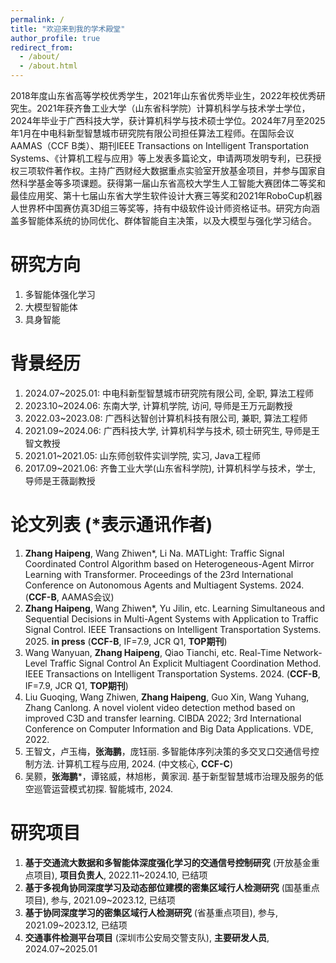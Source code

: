 ```yaml
---
permalink: /
title: "欢迎来到我的学术殿堂"
author_profile: true
redirect_from: 
  - /about/
  - /about.html
---
```


2018年度山东省高等学校优秀学生，2021年山东省优秀毕业生，2022年校优秀研究生。2021年获齐鲁工业大学（山东省科学院）计算机科学与技术学士学位，2024年毕业于广西科技大学，获计算机科学与技术硕士学位。2024年7月至2025年1月在中电科新型智慧城市研究院有限公司担任算法工程师。在国际会议AAMAS（CCF B类）、期刊IEEE Transactions on Intelligent Transportation Systems、《计算机工程与应用》等上发表多篇论文，申请两项发明专利，已获授权三项软件著作权。主持广西财经大数据重点实验室开放基金项目，并参与国家自然科学基金等多项课题。获得第一届山东省高校大学生人工智能大赛团体二等奖和最佳应用奖、第十七届山东省大学生软件设计大赛三等奖和2021年RoboCup机器人世界杯中国赛仿真3D组三等奖等，持有中级软件设计师资格证书。研究方向涵盖多智能体系统的协同优化、群体智能自主决策，以及大模型与强化学习结合。

**研究方向**
======
1. 多智能体强化学习
2. 大模型智能体
3. 具身智能

**背景经历**
======
1. 2024.07~2025.01: 中电科新型智慧城市研究院有限公司, 全职, 算法工程师
2. 2023.10~2024.06: 东南大学, 计算机学院, 访问, 导师是王万元副教授
3. 2022.03~2023.08: 广西科达智创计算机科技有限公司, 兼职, 算法工程师
4. 2021.09~2024.06: 广西科技大学, 计算机科学与技术, 硕士研究生, 导师是王智文教授
5. 2021.01~2021.05: 山东师创软件实训学院, 实习, Java工程师
6. 2017.09~2021.06: 齐鲁工业大学(山东省科学院), 计算机科学与技术，学士, 导师是王薇副教授

**论文列表** (*表示通讯作者)
======
1. **Zhang Haipeng**, Wang Zhiwen*, Li Na. MATLight: Traffic Signal Coordinated Control Algorithm based on Heterogeneous-Agent Mirror Learning with Transformer. Proceedings of the 23rd International Conference on Autonomous Agents and Multiagent Systems. 2024. (**CCF-B**, AAMAS会议)
2. **Zhang Haipeng**, Wang Zhiwen*, Yu Jilin, etc. Learning Simultaneous and Sequential Decisions in Multi-Agent Systems with Application to Traffic Signal Control. IEEE Transactions on Intelligent Transportation Systems. 2025. **in press** (**CCF-B**, IF=7.9, JCR Q1, **TOP期刊**)
3. Wang Wanyuan, **Zhang Haipeng**, Qiao Tianchi, etc. Real-Time Network-Level Traffic Signal Control An Explicit Multiagent Coordination Method. IEEE Transactions on Intelligent Transportation Systems. 2024. (**CCF-B**, IF=7.9, JCR Q1, **TOP期刊**)
4. Liu Guoqing, Wang Zhiwen, **Zhang Haipeng**, Guo Xin, Wang Yuhang, Zhang Canlong. A novel violent video detection method based on improved C3D and transfer learning. CIBDA 2022; 3rd International Conference on Computer Information and Big Data Applications. VDE, 2022.
5. 王智文，卢玉梅，**张海鹏**，庞钰丽. 多智能体序列决策的多交叉口交通信号控制方法. 计算机工程与应用, 2024. (中文核心, **CCF-C**)
6. 吴颢，**张海鹏***，谭铭威，林旭彬，黄家润. 基于新型智慧城市治理及服务的低空巡管运营模式初探. 智能城市, 2024.

**研究项目**
======
1. **基于交通流大数据和多智能体深度强化学习的交通信号控制研究** (开放基金重点项目), **项目负责人**, 2022.11~2024.10, 已结项
2. **基于多视角协同深度学习及动态部位建模的密集区域行人检测研究** (国基重点项目), 参与, 2021.09~2023.12, 已结项
3. **基于协同深度学习的密集区域行人检测研究** (省基重点项目), 参与, 2021.09~2023.12, 已结项
4. **交通事件检测平台项目** (深圳市公安局交警支队), **主要研发人员**, 2024.07~2025.01
